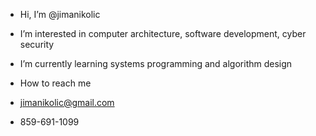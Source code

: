 - Hi, I’m @jimanikolic
- I’m interested in computer architecture, software development, cyber security
- I’m currently learning systems programming and algorithm design

- How to reach me 
- jimanikolic@gmail.com
- 859-691-1099

<!---
jimanikolic/jimanikolic is a ✨ special ✨ repository because its `README.md` (this file) appears on your GitHub profile.
You can click the Preview link to take a look at your changes.
--->
